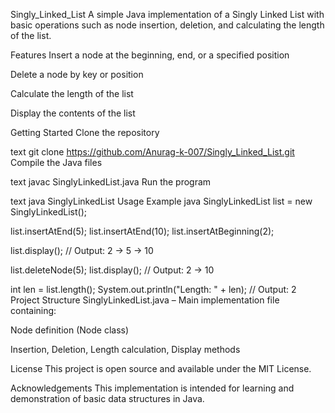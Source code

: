 Singly_Linked_List
A simple Java implementation of a Singly Linked List with basic operations such as node insertion, deletion, and calculating the length of the list.

Features
Insert a node at the beginning, end, or a specified position

Delete a node by key or position

Calculate the length of the list

Display the contents of the list

Getting Started
Clone the repository

text
git clone https://github.com/Anurag-k-007/Singly_Linked_List.git
Compile the Java files

text
javac SinglyLinkedList.java
Run the program

text
java SinglyLinkedList
Usage Example
java
SinglyLinkedList list = new SinglyLinkedList();

list.insertAtEnd(5);
list.insertAtEnd(10);
list.insertAtBeginning(2);

list.display(); // Output: 2 -> 5 -> 10

list.deleteNode(5);
list.display(); // Output: 2 -> 10

int len = list.length();
System.out.println("Length: " + len); // Output: 2
Project Structure
SinglyLinkedList.java – Main implementation file containing:

Node definition (Node class)

Insertion, Deletion, Length calculation, Display methods

License
This project is open source and available under the MIT License.

Acknowledgements
This implementation is intended for learning and demonstration of basic data structures in Java.
